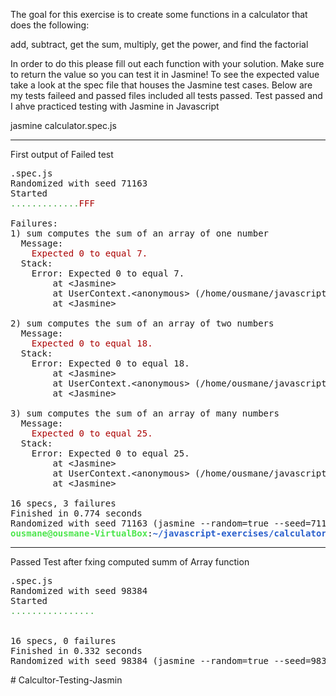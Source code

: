 The goal for this exercise is to create  some functions in a calculator that does the following:

add, subtract, get the sum, multiply, get the power, and find the factorial

In order to do this please fill out each function with your solution. Make sure to return the value so you can test it in Jasmine! To see the expected value
take a look at the spec file that houses the Jasmine test cases.
Below are my tests faileed and passed files included all tests passed.
Test passed and I ahve practiced testing with Jasmine in Javascript

jasmine calculator.spec.js

***********************************************

First output of Failed test 

<pre>.spec.js
Randomized with seed 71163
Started
<font color="#44AA44">.............</font><font color="#AA0000">FFF</font>

Failures:
1) sum computes the sum of an array of one number
  Message:
<font color="#AA0000">    Expected 0 to equal 7.</font>
  Stack:
    Error: Expected 0 to equal 7.
        at &lt;Jasmine&gt;
        at UserContext.&lt;anonymous&gt; (/home/ousmane/javascript-exercises/calculator/calculator.spec.js:29:31)
        at &lt;Jasmine&gt;

2) sum computes the sum of an array of two numbers
  Message:
<font color="#AA0000">    Expected 0 to equal 18.</font>
  Stack:
    Error: Expected 0 to equal 18.
        at &lt;Jasmine&gt;
        at UserContext.&lt;anonymous&gt; (/home/ousmane/javascript-exercises/calculator/calculator.spec.js:33:34)
        at &lt;Jasmine&gt;

3) sum computes the sum of an array of many numbers
  Message:
<font color="#AA0000">    Expected 0 to equal 25.</font>
  Stack:
    Error: Expected 0 to equal 25.
        at &lt;Jasmine&gt;
        at UserContext.&lt;anonymous&gt; (/home/ousmane/javascript-exercises/calculator/calculator.spec.js:37:39)
        at &lt;Jasmine&gt;

16 specs, 3 failures
Finished in 0.774 seconds
Randomized with seed 71163 (jasmine --random=true --seed=71163)
<font color="#4CE64C"><b>ousmane@ousmane-VirtualBox</b></font>:<font color="#295FCC"><b>~/javascript-exercises/calculator</b></font>$ 
</pre>



******************************************************************************************************

Passed Test after fxing computed summ of Array function

<pre>.spec.js
Randomized with seed 98384
Started
<font color="#44AA44">................</font>


16 specs, 0 failures
Finished in 0.332 seconds
Randomized with seed 98384 (jasmine --random=true --seed=98384</pre># Calcultor-Testing-Jasmin
